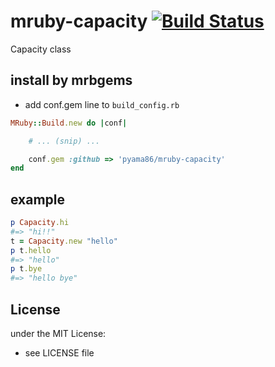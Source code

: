 # mruby-capacity   [![Build Status](https://travis-ci.org/pyama86/mruby-capacity.svg?branch=master)](https://travis-ci.org/pyama86/mruby-capacity)
Capacity class
## install by mrbgems
- add conf.gem line to `build_config.rb`

```ruby
MRuby::Build.new do |conf|

    # ... (snip) ...

    conf.gem :github => 'pyama86/mruby-capacity'
end
```
## example
```ruby
p Capacity.hi
#=> "hi!!"
t = Capacity.new "hello"
p t.hello
#=> "hello"
p t.bye
#=> "hello bye"
```

## License
under the MIT License:
- see LICENSE file
